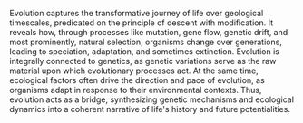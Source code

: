 
Evolution captures the transformative journey of life over geological timescales, predicated on the principle of descent with modification. It reveals how, through processes like mutation, gene flow, genetic drift, and most prominently, natural selection, organisms change over generations, leading to speciation, adaptation, and sometimes extinction. Evolution is integrally connected to genetics, as genetic variations serve as the raw material upon which evolutionary processes act. At the same time, ecological factors often drive the direction and pace of evolution, as organisms adapt in response to their environmental contexts. Thus, evolution acts as a bridge, synthesizing genetic mechanisms and ecological dynamics into a coherent narrative of life's history and future potentialities.

